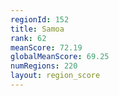 ```yaml
---
regionId: 152
title: Samoa
rank: 62
meanScore: 72.19
globalMeanScore: 69.25
numRegions: 220
layout: region_score
---
```

